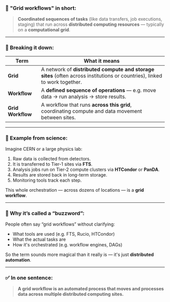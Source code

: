 ### 🔧 **"Grid workflows" in short:**

> **Coordinated sequences of tasks** (like data transfers, job executions, staging) that run across **distributed computing resources** — typically on a **computational grid**.

---

### 🧠 Breaking it down:

| Term              | What it means                                                                                                             |
| ----------------- | ------------------------------------------------------------------------------------------------------------------------- |
| **Grid**          | A network of **distributed compute and storage sites** (often across institutions or countries), linked to work together. |
| **Workflow**      | A **defined sequence of operations** — e.g. move data → run analysis → store results.                                     |
| **Grid Workflow** | A workflow that runs **across this grid**, coordinating compute and data movement between sites.                          |

---

### 🧪 Example from science:

Imagine CERN or a large physics lab:

1. Raw data is collected from detectors.
2. It is transferred to Tier-1 sites via **FTS**.
3. Analysis jobs run on Tier-2 compute clusters via **HTCondor** or **PanDA**.
4. Results are stored back in long-term storage.
5. Monitoring tools track each step.

This whole orchestration — across dozens of locations — is a **grid workflow**.

---

### 💬 Why it’s called a “buzzword”:

People often say “grid workflows” without clarifying:

* What tools are used (e.g. FTS, Rucio, HTCondor)
* What the actual tasks are
* How it's orchestrated (e.g. workflow engines, DAGs)

So the term sounds more magical than it really is — it's just **distributed automation**.

---

### ✅ In one sentence:

> **A grid workflow is an automated process that moves and processes data across multiple distributed computing sites.**
